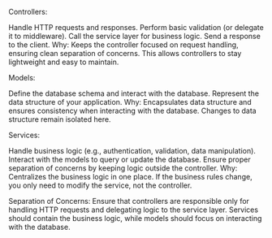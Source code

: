Controllers:

Handle HTTP requests and responses.
Perform basic validation (or delegate it to middleware).
Call the service layer for business logic.
Send a response to the client.
Why: Keeps the controller focused on request handling, ensuring clean separation of concerns. This allows controllers to stay lightweight and easy to maintain.

Models:

Define the database schema and interact with the database.
Represent the data structure of your application.
Why: Encapsulates data structure and ensures consistency when interacting with the database. Changes to data structure remain isolated here.

Services:

Handle business logic (e.g., authentication, validation, data manipulation).
Interact with the models to query or update the database.
Ensure proper separation of concerns by keeping logic outside the controller.
Why: Centralizes the business logic in one place. If the business rules change, you only need to modify the service, not the controller.

Separation of Concerns: Ensure that controllers are responsible only for handling HTTP requests and delegating logic to the service layer. Services should contain the business logic, while models should focus on interacting with the database.
